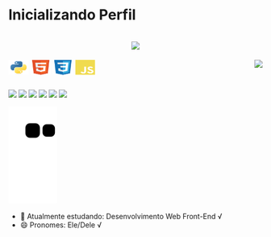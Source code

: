 <h1> Inicializando Perfil </h1>

<!-- Essa aqui é a tabela com as informações básicas sobre mim -->

<br>

<div align="center">
  <a href = "https://github.com/SmokeDevL">
  <img height="200em" src="https://github-readme-stats.vercel.app/api?username=SmokeDevL&show_icons=true&theme=github_dark&count_private=true&locale=pt-br&custom_title=Detalhes sobre mim&gradient=true&border_radius=20px&hide=stars,issues,contribs&layout=compact"/>
  </div>
 
 <br>

<!-- Esses são os ícones das linguagens de programação que eu tenho contato :) -->

<div style = "display: inline">
  <a href = 'https://www.python.org'><img align="center"height="30"width="40"src="https://raw.githubusercontent.com/devicons/devicon/master/icons/python/python-original.svg"></a>
  <a href='https://pt.wikipedia.org/wiki/HTML'><img align="center"height="30"width="40" src="https://raw.githubusercontent.com/devicons/devicon/master/icons/html5/html5-original.svg"></a>
  <a href = 'https://www.w3schools.com/css/'><img align = "center"  height="30" width="40" src="https://raw.githubusercontent.com/devicons/devicon/master/icons/css3/css3-original.svg"></a>
  <a href = 'https://www.javascript.com'><img align = "center"  height="30" width="40" src="https://raw.githubusercontent.com/devicons/devicon/master/icons/javascript/javascript-plain.svg"></a>
  <a href = ''><img align = "right"   height="130" width "40" src = "https://cdn.discordapp.com/attachments/971166744624365568/989762114958811176/Smoke.png"></a>
</div>

  ##

<!-- Algumas redes que achei importante colocar -->

<div> 
  <a href="https://www.facebook.com/profile.php?id=100006551354506"><img src="https://img.shields.io/badge/Facebook-1877F2?style=for-the-badge&logo=facebook&logoColor=black"></a>
  <a href="https://www.microsoft.com/pt-br/software-download/windows10"><img src="https://img.shields.io/badge/Windows-0078D6?style=for-the-badge&logo=windows&logoColor=black"></a> 
  <a href="https://www.python.org"><img src="https://img.shields.io/badge/Python-14354C?style=for-the-badge&logo=python&logoColor=black"></a>
  <a href="https://discord.gg/ZZQFEKyueG"><img src="https://img.shields.io/badge/Discord-7289DA?style=for-the-badge&logo=discord&logoColor=black"></a>
  <a href="https://open.spotify.com/playlist/4f7Dblb3Wxhg7bOl5HAPua?si=b465a093999a430b"><img src="https://img.shields.io/badge/Spotify-1ED760?&style=for-the-badge&logo=spotify&logoColor=black"></a>
  <a href='https://www.youtube.com/channel/UCDw0NGufFAZjJRwHIovguXg'><img src='https://img.shields.io/badge/YouTube-FF0000?style=for-the-badge&logo=youtube&logoColor=black'></a>
  
  <!-- Animação da rafaella, pretendo costumizar e fazer o meu própio :) -->
  
  ![Animation](https://github.com/rafaballerini/rafaballerini/blob/output/github-contribution-grid-snake.svg)
 
</div>

- 🌱 Atualmente estudando: Desenvolvimento Web Front-End √
- 😄 Pronomes: Ele/Dele √
